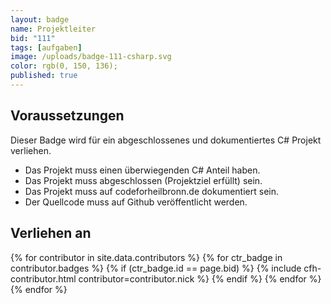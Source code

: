 ```yaml
---
layout: badge
name: Projektleiter
bid: "111"
tags: [aufgaben]
image: /uploads/badge-111-csharp.svg
color: rgb(0, 150, 136);
published: true
---
```


## Voraussetzungen

Dieser Badge wird für ein abgeschlossenes und dokumentiertes C# Projekt verliehen.

* Das Projekt muss einen überwiegenden C# Anteil haben.
* Das Projekt muss abgeschlossen (Projektziel erfüllt) sein.
* Das Projekt muss auf codeforheilbronn.de dokumentiert sein.
* Der Quellcode muss auf Github veröffentlicht werden.

## Verliehen an

{% for contributor in site.data.contributors %}
    {% for ctr_badge in contributor.badges %}
        {% if (ctr_badge.id == page.bid) %}
            {% include cfh-contributor.html contributor=contributor.nick %}
        {% endif %}
    {% endfor %}
{% endfor %}
